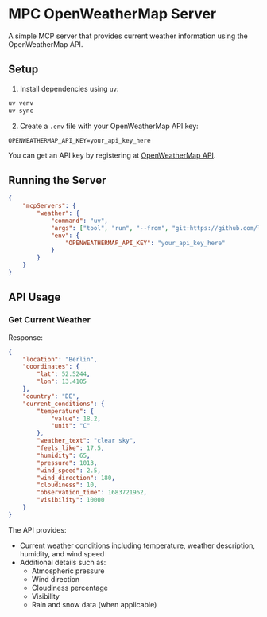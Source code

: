 # MPC OpenWeatherMap Server

A simple MCP server that provides current weather information using the OpenWeatherMap API.

## Setup

1. Install dependencies using `uv`:
```bash
uv venv
uv sync
```

2. Create a `.env` file with your OpenWeatherMap API key:
```
OPENWEATHERMAP_API_KEY=your_api_key_here
```

You can get an API key by registering at [OpenWeatherMap API](https://openweathermap.org/api).

## Running the Server

```json
{
    "mcpServers": {
        "weather": {
            "command": "uv",
            "args": ["tool", "run", "--from", "git+https://github.com/leonhardholz/mcp-openweathermap.git", "mcp-openweathermap"],
            "env": {
                "OPENWEATHERMAP_API_KEY": "your_api_key_here"
            }
        }
    }
}
```

## API Usage

### Get Current Weather

Response:
```json
{
    "location": "Berlin",
    "coordinates": {
        "lat": 52.5244,
        "lon": 13.4105
    },
    "country": "DE",
    "current_conditions": {
        "temperature": {
            "value": 18.2,
            "unit": "C"
        },
        "weather_text": "clear sky",
        "feels_like": 17.5,
        "humidity": 65,
        "pressure": 1013,
        "wind_speed": 2.5,
        "wind_direction": 180,
        "cloudiness": 10,
        "observation_time": 1683721962,
        "visibility": 10000
    }
}
```

The API provides:
- Current weather conditions including temperature, weather description, humidity, and wind speed
- Additional details such as:
  - Atmospheric pressure
  - Wind direction
  - Cloudiness percentage
  - Visibility
  - Rain and snow data (when applicable) 